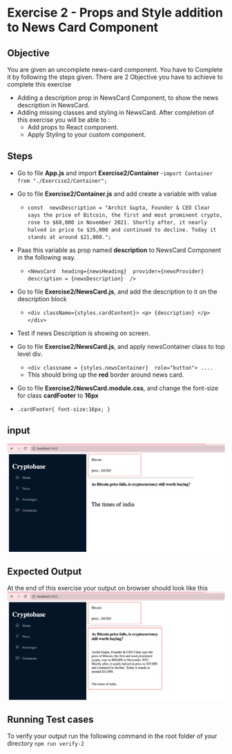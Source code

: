 # Exercise 2 -  Props and Style addition to News Card Component
## Objective 
You are given an uncomplete news-card component. You have to Complete it by following the steps given.
There are 2 Objective you have to achieve to complete this exercise

 - Adding a description prop in NewsCard Component, to show the news description in NewsCard.
 - Adding missing classes and styling in NewsCard.
After completion of this exercise you will be able to :
	 - Add props to React component.
	 - Apply Styling to your custom component.

## Steps
 - Go to file **App.js** and import **Exercise2/Container**
    -`import Container from "./Exercise2/Container";` 

 - Go to file **Exercise2/Container.js** and add create a variable with value  
	 - ```const  newsDescription = "Archit Gupta, Founder & CEO Clear says the price of Bitcoin, the first and most prominent crypto, rose to $68,000 in November 2021. Shortly after, it nearly halved in price to $35,000 and continued to decline. Today it stands at around $21,000.";```
 - Paas this variable as prop named **description** to NewsCard Component in the following way.
	 - `<NewsCard  heading={newsHeading}  provider={newsProvider}  description = {newsDescription}  />`
 - Go to file **Exercise2/NewsCard.js**, and add the description to it on the description block
	 - `<div className={styles.cardContent}> <p> {description} </p></div>`
 - Test if news Description is showing on screen.
 - Go to file **Exercise2/NewsCard.js**,  and apply newsContainer class to top level div.
	 - `<div classname = {styles.newsContainer}  role="button"> ....`
	 - This should bring up the **red** border around news card.
 - Go to file **Exercise2/NewsCard.module.css**, and change the font-size for class **cardFooter**  to **16px**
 - `.cardFooter{ font-size:16px; }`

## input 
![enter image description here](../images/exercise2_input.png)
## Expected Output
At the end of this exercise your output on browser should look like this 
![enter image description here](../images/exercise2_output.png)
   


## Running Test cases

To verify your output run the following command in the root folder of your directory `npm run verify-2`
